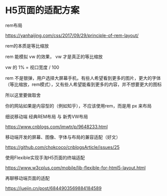 # H5页面的适配方案



rem布局

https://yanhaijing.com/css/2017/09/29/principle-of-rem-layout/



rem的本质是等比缩放

rem 能模拟 vw 的效果， vw 才是真正的等比缩放

vw 的 1% = 视口宽度 / 100

rem 不是银弹，用户选择大屏幕手机，有些人希望看到更多的图片，更大的字体（等比缩放，rem模式），又有些人希望能看到更多的内容，并不想要更大的图标

所以这里要做取舍

你的网站如果是内容型的（例如知乎），不应该使用rem，而是用 px 来布局



细说移动端 经典REM布局 与 新秀VW布局

https://www.cnblogs.com/imwtr/p/9648233.html



移动端开发的屏幕、图像、字体与布局的兼容适配（好文）

https://github.com/chokcoco/cnblogsArticle/issues/25







使用Flexible实现手淘H5页面的终端适配

https://www.w3cplus.com/mobile/lib-flexible-for-html5-layout.html





再聊移动端页面的适配

https://juejin.cn/post/6844903569884184589

